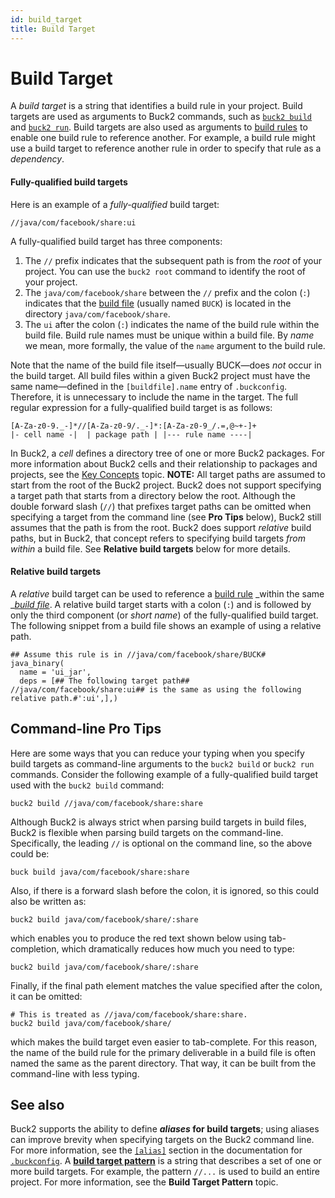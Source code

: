 ```yaml
---
id: build_target
title: Build Target
---
```


# Build Target

A _build target_ is a string that identifies a build rule in your project. Build
targets are used as arguments to Buck2 commands, such as
[`buck2 build`](../../users/commands/build) and
[`buck2 run`](../../users/commands/run). Build targets are also used as
arguments to [build rules](build_rule.md) to enable one build rule to reference
another. For example, a build rule might use a build target to reference another
rule in order to specify that rule as a _dependency_.

#### Fully-qualified build targets

Here is an example of a _fully-qualified_ build target:

```
//java/com/facebook/share:ui
```

A fully-qualified build target has three components:

1. The `//` prefix indicates that the subsequent path is from the _root_ of your
   project. You can use the `buck2 root` command to identify the root of your
   project.
2. The `java/com/facebook/share` between the `//` prefix and the colon (`:`)
   indicates that the [build file](build_file.md) (usually named `BUCK`) is
   located in the directory `java/com/facebook/share`.
3. The `ui` after the colon (`:`) indicates the name of the build rule within
   the build file. Build rule names must be unique within a build file. By
   _name_ we mean, more formally, the value of the `name` argument to the build
   rule.

Note that the name of the build file itself—usually BUCK—does _not_ occur in the
build target. All build files within a given Buck2 project must have the same
name—defined in the `[buildfile].name` entry of `.buckconfig`. Therefore, it is
unnecessary to include the name in the target. The full regular expression for a
fully-qualified build target is as follows:

```
[A-Za-z0-9._-]*//[A-Za-z0-9/._-]*:[A-Za-z0-9_/.=,@~+-]+
|- cell name -|  | package path | |--- rule name ----|
```

In Buck2, a _cell_ defines a directory tree of one or more Buck2 packages. For
more information about Buck2 cells and their relationship to packages and
projects, see the [Key Concepts](key_concepts.md) topic. **NOTE:** All target
paths are assumed to start from the root of the Buck2 project. Buck2 does not
support specifying a target path that starts from a directory below the root.
Although the double forward slash (`//`) that prefixes target paths can be
omitted when specifying a target from the command line (see **Pro Tips** below),
Buck2 still assumes that the path is from the root. Buck2 does support
_relative_ build paths, but in Buck2, that concept refers to specifying build
targets _from within_ a build file. See **Relative build targets** below for
more details.

#### Relative build targets

A _relative_ build target can be used to reference a [build rule](build_rule.md)
_within the same _[_build file_](build_file.md). A relative build target starts
with a colon (`:`) and is followed by only the third component (or _short name_)
of the fully-qualified build target. The following snippet from a build file
shows an example of using a relative path.

```
## Assume this rule is in //java/com/facebook/share/BUCK#
java_binary(
  name = 'ui_jar',
  deps = [## The following target path##   //java/com/facebook/share:ui## is the same as using the following relative path.#':ui',],)
```

## Command-line Pro Tips

Here are some ways that you can reduce your typing when you specify build
targets as command-line arguments to the `buck2 build` or `buck2 run` commands.
Consider the following example of a fully-qualified build target used with the
`buck2 build` command:

```
buck2 build //java/com/facebook/share:share
```

Although Buck2 is always strict when parsing build targets in build files, Buck2
is flexible when parsing build targets on the command-line. Specifically, the
leading `//` is optional on the command line, so the above could be:

```
buck build java/com/facebook/share:share
```

Also, if there is a forward slash before the colon, it is ignored, so this could
also be written as:

```
buck2 build java/com/facebook/share/:share
```

which enables you to produce the red text shown below using tab-completion,
which dramatically reduces how much you need to type:

```
buck2 build java/com/facebook/share/:share
```

Finally, if the final path element matches the value specified after the colon,
it can be omitted:

```
# This is treated as //java/com/facebook/share:share.
buck2 build java/com/facebook/share/
```

which makes the build target even easier to tab-complete. For this reason, the
name of the build rule for the primary deliverable in a build file is often
named the same as the parent directory. That way, it can be built from the
command-line with less typing.

## See also

Buck2 supports the ability to define **_aliases_ for build targets**; using
aliases can improve brevity when specifying targets on the Buck2 command line.
For more information, see the [`[alias]`](buckconfig.md#alias) section in the
documentation for [`.buckconfig`](buckconfig.md). A
[**build target pattern**](target_pattern.md) is a string that describes a set
of one or more build targets. For example, the pattern `//...` is used to build
an entire project. For more information, see the **Build Target Pattern** topic.
